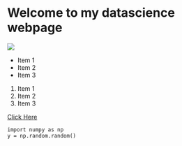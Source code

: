 # Welcome to my datascience webpage

<img src = "https://media.springernature.com/m685/springer-static/image/art%3A10.1038%2Fnpjqi.2015.10/MediaObjects/41534_2015_BFnpjqi201510_Fig1_HTML.jpg">


- Item 1
- Item 2
- Item 3

1. Item 1
2. Item 2
3. Item 3


[Click Here](https://mpcrlab.com)

```
import numpy as np
y = np.random.random()
```
